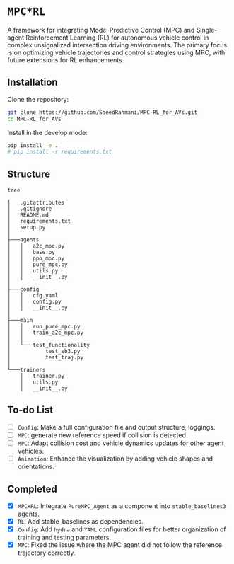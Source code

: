 # `MPC*RL`

A framework for integrating Model Predictive Control (MPC) and Single-agent Reinforcement Learning (RL) for autonomous vehicle control in complex unsignalized intersection driving environments. The primary focus is on optimizing vehicle trajectories and control strategies using MPC, with future extensions for RL enhancements.

## Installation

Clone the repository:

```bash
git clone https://github.com/SaeedRahmani/MPC-RL_for_AVs.git
cd MPC-RL_for_AVs
```

Install in the develop mode:

```bash
pip install -e .
# pip install -r requirements.txt
```

## Structure

```
tree 

│   .gitattributes
│   .gitignore
│   README.md
│   requirements.txt
│   setup.py
│
├───agents
│   │   a2c_mpc.py
│   │   base.py
│   │   ppo_mpc.py
│   │   pure_mpc.py
│   │   utils.py
│   │   __init__.py
│
├───config
│   │   cfg.yaml
│   │   config.py
│   │   __init__.py
│
├───main
│   │   run_pure_mpc.py
│   │   train_a2c_mpc.py
│   │
│   └───test_functionality
│           test_sb3.py
│           test_traj.py
│
└───trainers
    │   trainer.py
    │   utils.py
    │   __init__.py
```

## To-do List

- [ ] `Config`: Make a full configuration file and output structure, loggings.
- [ ] `MPC`: generate new reference speed if collision is detected.
- [ ] `MPC`:  Adapt collision cost and vehicle dynamics updates for other agent vehicles.
- [ ] `Animation`:  Enhance the visualization by adding vehicle shapes and orientations.

## Completed

- [x] `MPC+RL`: Integrate `PureMPC_Agent` as a component into `stable_baselines3` agents.
- [x] `RL`: Add stable_baselines as dependencies.
- [x] `Config`: Add `hydra` and `YAML` configuration files for better organization of training and testing parameters.
- [x] `MPC`:   Fixed the issue where the MPC agent did not follow the reference trajectory correctly.
